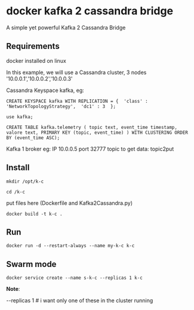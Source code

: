 # docker kafka 2 cassandra bridge
A simple yet powerful Kafka 2 Cassandra Bridge

## Requirements

docker installed on linux

In this example, we will use a Cassandra cluster, 3 nodes '10.0.0.1','10.0.0.2','10.0.0.3'

Cassandra Keyspace kafka, eg:

`CREATE KEYSPACE kafka
  WITH REPLICATION = { 
   'class' : 'NetworkTopologyStrategy', 
   'dc1' : 3 
  };`
  
 `use kafka;`
  
 `CREATE TABLE kafka.telemetry (
    topic text,
    event_time timestamp,
    valore text,
    PRIMARY KEY (topic, event_time)
) WITH CLUSTERING ORDER BY (event_time ASC);`

Kafka 1 broker eg: IP 10.0.0.5 port 32777 topic to get data: topic2put

## Install

`mkdir /opt/k-c`

`cd /k-c`

put files here (Dockerfile and Kafka2Cassandra.py)

`docker build -t k-c .`

## Run

`docker run -d --restart-always --name my-k-c k-c`

## Swarm mode

`docker service create --name s-k-c --replicas 1 k-c`

**Note**:

--replicas 1 # i want only one of these in the cluster running


